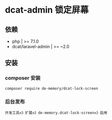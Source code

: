 # dcat-admin 锁定屏幕

## 依赖

- php | >= 7.1.0
- dcat/laravel-admin | >= ~2.0

## 安装

### composer 安装

```
composer require de-memory/dcat-lock-screen
```

### 后台发布

```
开发工具=》扩展=》de-memory.dcat-lock-screen=》启用
```
